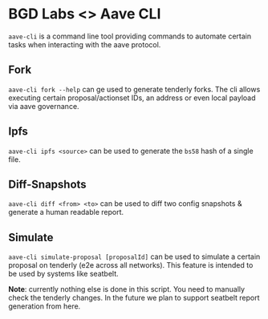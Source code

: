 # BGD Labs <> Aave CLI

`aave-cli` is a command line tool providing commands to automate certain tasks when interacting with the aave protocol.

## Fork

`aave-cli fork --help` can ge used to generate tenderly forks. The cli allows executing certain proposal/actionset IDs, an address or even local payload via aave governance.

## Ipfs

`aave-cli ipfs <source>` can be used to generate the `bs58` hash of a single file.

## Diff-Snapshots

`aave-cli diff <from> <to>` can be used to diff two config snapshots & generate a human readable report.

## Simulate

`aave-cli simulate-proposal [proposalId]` can be used to simulate a certain proposal on tenderly (e2e across all networks). This feature is intended to be used by systems like seatbelt.

**Note**: currently nothing else is done in this script. You need to manually check the tenderly changes.
In the future we plan to support seatbelt report generation from here.
